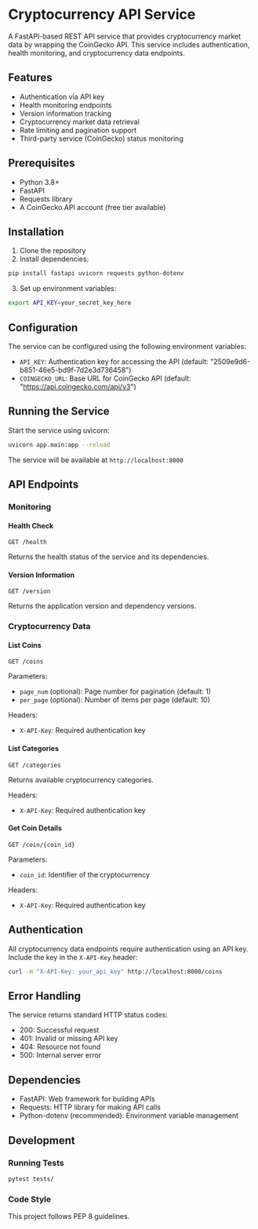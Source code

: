 # Cryptocurrency API Service

A FastAPI-based REST API service that provides cryptocurrency market data by wrapping the CoinGecko API. This service includes authentication, health monitoring, and cryptocurrency data endpoints.

## Features

- Authentication via API key
- Health monitoring endpoints
- Version information tracking
- Cryptocurrency market data retrieval
- Rate limiting and pagination support
- Third-party service (CoinGecko) status monitoring

## Prerequisites

- Python 3.8+
- FastAPI
- Requests library
- A CoinGecko API account (free tier available)

## Installation

1. Clone the repository
2. Install dependencies:

```bash
pip install fastapi uvicorn requests python-dotenv
```

3. Set up environment variables:

```bash
export API_KEY=your_secret_key_here
```

## Configuration

The service can be configured using the following environment variables:

- `API_KEY`: Authentication key for accessing the API (default: "2509e9d6-b851-46e5-bd9f-7d2e3d736458")
- `COINGECKO_URL`: Base URL for CoinGecko API (default: "https://api.coingecko.com/api/v3")

## Running the Service

Start the service using uvicorn:

```bash
uvicorn app.main:app --reload
```

The service will be available at `http://localhost:8000`

## API Endpoints

### Monitoring

#### Health Check

```
GET /health
```

Returns the health status of the service and its dependencies.

#### Version Information

```
GET /version
```

Returns the application version and dependency versions.

### Cryptocurrency Data

#### List Coins

```
GET /coins
```

Parameters:

- `page_num` (optional): Page number for pagination (default: 1)
- `per_page` (optional): Number of items per page (default: 10)

Headers:

- `X-API-Key`: Required authentication key

#### List Categories

```
GET /categories
```

Returns available cryptocurrency categories.

Headers:

- `X-API-Key`: Required authentication key

#### Get Coin Details

```
GET /coin/{coin_id}
```

Parameters:

- `coin_id`: Identifier of the cryptocurrency

Headers:

- `X-API-Key`: Required authentication key

## Authentication

All cryptocurrency data endpoints require authentication using an API key. Include the key in the `X-API-Key` header:

```bash
curl -H "X-API-Key: your_api_key" http://localhost:8000/coins
```

## Error Handling

The service returns standard HTTP status codes:

- 200: Successful request
- 401: Invalid or missing API key
- 404: Resource not found
- 500: Internal server error

## Dependencies

- FastAPI: Web framework for building APIs
- Requests: HTTP library for making API calls
- Python-dotenv (recommended): Environment variable management

## Development

### Running Tests

```bash
pytest tests/
```

### Code Style

This project follows PEP 8 guidelines.
